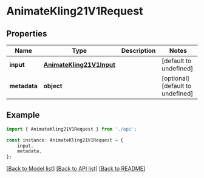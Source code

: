 # AnimateKling21V1Request


## Properties

Name | Type | Description | Notes
------------ | ------------- | ------------- | -------------
**input** | [**AnimateKling21V1Input**](AnimateKling21V1Input.md) |  | [default to undefined]
**metadata** | **object** |  | [optional] [default to undefined]

## Example

```typescript
import { AnimateKling21V1Request } from './api';

const instance: AnimateKling21V1Request = {
    input,
    metadata,
};
```

[[Back to Model list]](../README.md#documentation-for-models) [[Back to API list]](../README.md#documentation-for-api-endpoints) [[Back to README]](../README.md)
